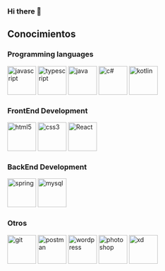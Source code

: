 ### Hi there 👋

## Conocimientos

### Programming languages
<p align="left">
  <img src="https://upload.wikimedia.org/wikipedia/commons/9/99/Unofficial_JavaScript_logo_2.svg" alt="javascript" width="65" height="65"/>
  <img src="https://upload.wikimedia.org/wikipedia/commons/4/4c/Typescript_logo_2020.svg" alt="typescript" width="65" height="65"/>
  <img src="https://seeklogo.com/images/J/java-logo-7F8B35BAB3-seeklogo.com.png" alt="java" width="65" height="65"/>
  <img src="https://upload.wikimedia.org/wikipedia/commons/b/bd/Logo_C_sharp.svg" alt="c#" width="65" height="65"/>
  <img src="https://upload.wikimedia.org/wikipedia/commons/7/74/Kotlin_Icon.png" alt="kotlin" width="65" height="65"/>
</p>


### FrontEnd Development

<p align="left">
  <img src="https://upload.wikimedia.org/wikipedia/commons/6/61/HTML5_logo_and_wordmark.svg" alt="html5" width="65" height="65"/>
  <img src="https://upload.wikimedia.org/wikipedia/commons/d/d5/CSS3_logo_and_wordmark.svg" alt="css3" width="65" height="65"/>
  <img src="https://upload.wikimedia.org/wikipedia/commons/a/a7/React-icon.svg" alt="React" width="65" height="65"/>
</p>

### BackEnd Development

<p align="left">
  <img src="https://spring.io/img/spring.svg" alt="spring" width="65" height="65"/>
  <img src="https://www.logo.wine/a/logo/MySQL/MySQL-Logo.wine.svg" alt="mysql" width="65" height="65"/>
</p>

### Otros
<p align="left">
  <img src="https://git-scm.com/images/logos/downloads/Git-Icon-1788C.svg" alt="git" width="65" height="65"/>
  <img src="https://cdn.worldvectorlogo.com/logos/postman.svg" alt="postman" width="65" height="65"/>
  <img src="https://upload.wikimedia.org/wikipedia/commons/thumb/9/98/WordPress_blue_logo.svg/2048px-WordPress_blue_logo.svg.png" alt="wordpress" width="65"               height="65"/>
  <img src="https://upload.wikimedia.org/wikipedia/commons/thumb/a/af/Adobe_Photoshop_CC_icon.svg/640px-Adobe_Photoshop_CC_icon.svg.png" alt="photoshop" width="65"         height="65"/>
  <img src="https://upload.wikimedia.org/wikipedia/commons/thumb/c/c2/Adobe_XD_CC_icon.svg/2101px-Adobe_XD_CC_icon.svg.png" alt="xd" width="65" height="65"/>
  
</p>



<!--
**tsamper/tsamper** is a ✨ _special_ ✨ repository because its `README.md` (this file) appears on your GitHub profile.

Here are some ideas to get you started:

- 🔭 I’m currently working on ...
- 🌱 I’m currently learning ...
- 👯 I’m looking to collaborate on ...
- 🤔 I’m looking for help with ...
- 💬 Ask me about ...
- 📫 How to reach me: ...
- 😄 Pronouns: ...
- ⚡ Fun fact: ...
-->
